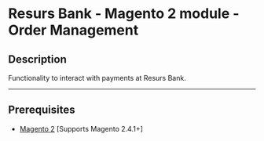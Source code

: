 # Resurs Bank - Magento 2 module - Order Management

## Description

Functionality to interact with payments at Resurs Bank.

---

## Prerequisites

* [Magento 2](https://devdocs.magento.com/guides/v2.4/install-gde/bk-install-guide.html) [Supports Magento 2.4.1+]
